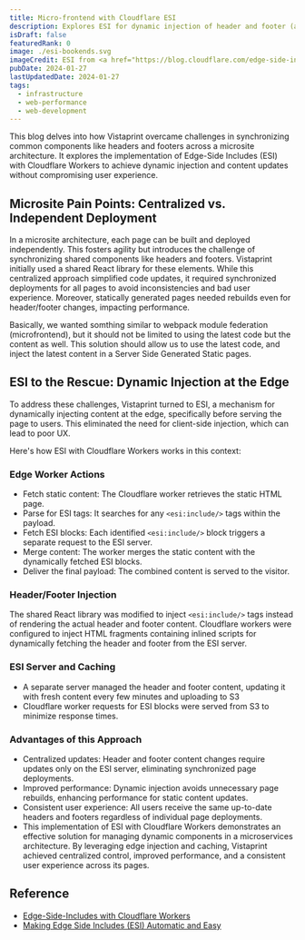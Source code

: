 ```yaml
---
title: Micro-frontend with Cloudflare ESI
description: Explores ESI for dynamic injection of header and footer (as microfrontent) in a microsite architecture implemented with SSG
isDraft: false
featuredRank: 0
image: ./esi-bookends.svg
imageCredit: ESI from <a href="https://blog.cloudflare.com/edge-side-includes-with-cloudflare-workers">Cloudflare blog</a>
pubDate: 2024-01-27
lastUpdatedDate: 2024-01-27
tags:
  - infrastructure
  - web-performance
  - web-development
---
```


This blog delves into how Vistaprint overcame challenges in synchronizing common components like headers and footers across a microsite architecture. It explores the implementation of Edge-Side Includes (ESI) with Cloudflare Workers to achieve dynamic injection and content updates without compromising user experience.

## Microsite Pain Points: Centralized vs. Independent Deployment

In a microsite architecture, each page can be built and deployed independently. This fosters agility but introduces the challenge of synchronizing shared components like headers and footers. Vistaprint initially used a shared React library for these elements. While this centralized approach simplified code updates, it required synchronized deployments for all pages to avoid inconsistencies and bad user experience. Moreover, statically generated pages needed rebuilds even for header/footer changes, impacting performance.

Basically, we wanted somthing similar to webpack module federation (microfrontend), but it should not be limited to using the latest code but the content as well.
This solution should allow us to use the latest code, and inject the latest content in a Server Side Generated Static pages.

## ESI to the Rescue: Dynamic Injection at the Edge

To address these challenges, Vistaprint turned to ESI, a mechanism for dynamically injecting content at the edge, specifically before serving the page to users. This eliminated the need for client-side injection, which can lead to poor UX.

Here's how ESI with Cloudflare Workers works in this context:

### Edge Worker Actions

- Fetch static content: The Cloudflare worker retrieves the static HTML page.
- Parse for ESI tags: It searches for any `<esi:include/>` tags within the payload.
- Fetch ESI blocks: Each identified `<esi:include/>` block triggers a separate request to the ESI server.
- Merge content: The worker merges the static content with the dynamically fetched ESI blocks.
- Deliver the final payload: The combined content is served to the visitor.

### Header/Footer Injection

The shared React library was modified to inject `<esi:include/>` tags instead of rendering the actual header and footer content.
Cloudflare workers were configured to inject HTML fragments containing inlined scripts for dynamically fetching the header and footer from the ESI server.

### ESI Server and Caching

- A separate server managed the header and footer content, updating it with fresh content every few minutes and uploading to S3
- Cloudflare worker requests for ESI blocks were served from S3 to minimize response times.

### Advantages of this Approach

- Centralized updates: Header and footer content changes require updates only on the ESI server, eliminating synchronized page deployments.
- Improved performance: Dynamic injection avoids unnecessary page rebuilds, enhancing performance for static content updates.
- Consistent user experience: All users receive the same up-to-date headers and footers regardless of individual page deployments.
- This implementation of ESI with Cloudflare Workers demonstrates an effective solution for managing dynamic components in a microservices architecture. By leveraging edge injection and caching, Vistaprint achieved centralized control, improved performance, and a consistent user experience across its pages.

## Reference

- [Edge-Side-Includes with Cloudflare Workers](https://blog.cloudflare.com/edge-side-includes-with-cloudflare-workers)
- [Making Edge Side Includes (ESI) Automatic and Easy](https://blog.cloudflare.com/making-edge-side-includes-esi-automatic-and-e)
